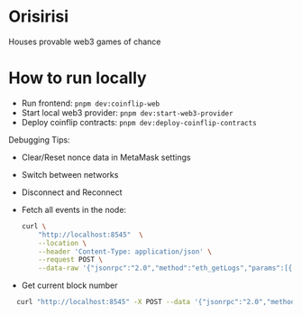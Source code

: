 # Orisirisi

Houses provable web3 games of chance

# How to run locally

- Run frontend: `pnpm dev:coinflip-web`
- Start local web3 provider: `pnpm dev:start-web3-provider`
- Deploy coinflip contracts: `pnpm dev:deploy-coinflip-contracts`

Debugging Tips:

- Clear/Reset nonce data in MetaMask settings
- Switch between networks
- Disconnect and Reconnect
- Fetch all events in the node:

  ```sh
  curl \
      "http://localhost:8545"  \
      --location \
      --header 'Content-Type: application/json' \
      --request POST \
      --data-raw '{"jsonrpc":"2.0","method":"eth_getLogs","params":[{}],"id":1}'
  ```

- Get current block number

```sh
  curl "http://localhost:8545" -X POST --data '{"jsonrpc":"2.0","method":"eth_blockNumber","params":[],"id":1}'
```
